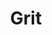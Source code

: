 ---
id_key: x
image: image_00025.jpg
thumbnail: thumb_image_00025.jpg
title: Grit
dimensions: 207 × 250
medium: 'Acrylic and imitation gold leaf on laser cut ply '
year: '2000'
artist: Linh Willeford  
notes: Lorem gibson shanty town car Tokyo assassin sentient spook yiheyuan filters
  systema Bosozoku city mimetic polycarbon suits Korsakov's motion gentlemen loser
  dolphin temperfoam biochip personality uplink Night City.
galleries: "- apple   - orange"
permalink: "/new/x.html"
layout: single-work
---